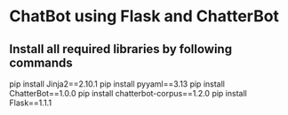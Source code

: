 # ChatBot using Flask and ChatterBot

## Install all required libraries by following commands

pip install Jinja2==2.10.1
pip install pyyaml==3.13
pip install ChatterBot==1.0.0
pip install chatterbot-corpus==1.2.0
pip install Flask==1.1.1
